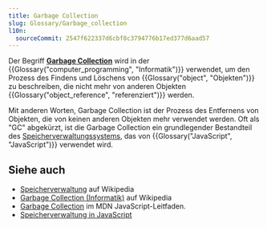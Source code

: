 ```yaml
---
title: Garbage Collection
slug: Glossary/Garbage_collection
l10n:
  sourceCommit: 2547f622337d6cbf8c3794776b17ed377d6aad57
---
```


Der Begriff **[Garbage Collection](/de/docs/Web/JavaScript/Guide/Memory_management#garbage_collection)** wird in der {{Glossary("computer_programming", "Informatik")}} verwendet, um den Prozess des Findens und Löschens von {{Glossary("object", "Objekten")}} zu beschreiben, die nicht mehr von anderen Objekten {{Glossary("object_reference", "referenziert")}} werden.

Mit anderen Worten, Garbage Collection ist der Prozess des Entfernens von Objekten, die von keinen anderen Objekten mehr verwendet werden. Oft als "GC" abgekürzt, ist die Garbage Collection ein grundlegender Bestandteil des [Speicherverwaltungssystems](/de/docs/Web/JavaScript/Guide/Memory_management), das von {{Glossary("JavaScript", "JavaScript")}} verwendet wird.

## Siehe auch

- [Speicherverwaltung](https://en.wikipedia.org/wiki/Memory_management) auf Wikipedia
- [Garbage Collection (Informatik)](<https://en.wikipedia.org/wiki/Garbage_collection_(computer_science)>) auf Wikipedia
- [Garbage Collection](/de/docs/Web/JavaScript/Guide/Memory_management#garbage_collection) im MDN JavaScript-Leitfaden.
- [Speicherverwaltung in JavaScript](/de/docs/Web/JavaScript/Guide/Memory_management)
